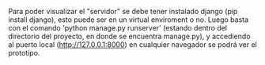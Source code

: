 Para poder visualizar el "servidor" se debe tener instalado django (pip install django), esto puede ser en un virtual enviroment o no. Luego basta con el comando 'python manage.py runserver' (estando dentro del directorio del proyecto, en donde se encuentra manage.py), y accediendo al puerto local (http://127.0.0.1:8000) en cualquier navegador se podrá ver el prototipo.